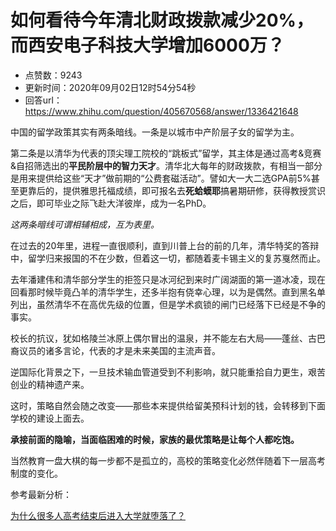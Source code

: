 # 如何看待今年清北财政拨款减少20%，而西安电子科技大学增加6000万？
- 点赞数：9243
- 更新时间：2020年09月02日12时54分54秒
- 回答url：https://www.zhihu.com/question/405670568/answer/1336421648
<body>
 <p data-pid="SoFe-0v4">中国的留学政策其实有两条暗线。一条是以城市中产阶层子女的留学为主。</p>
 <p data-pid="IKNf3rMs">第二条是以清华为代表的顶尖理工院校的“跳板式”留学，其主体是通过高考&amp;竞赛&amp;自招筛选出的<b>平民阶层中的智力天才</b>。清华北大每年的财政拨款，有相当一部分是用来提供给这些“天才”做前期的“公费套磁活动”。譬如大一大二选GPA前5%甚至更靠后的，提供雅思托福成绩，即可报名去<b>死蛤蟆耶</b>搞暑期研修，获得教授赏识之后，即可毕业之际飞赴大洋彼岸，成为一名PhD。</p>
 <p data-pid="X50iLQiy"><i>这两条暗线可谓相辅相成，互为表里。</i></p>
 <p data-pid="CsY-QJnc">在过去的20年里，进程一直很顺利，直到川普上台的前的几年，清华特奖的答辩中，留学归来报国的不在少数，但着这一切，都随着麦卡锡主义的复苏戛然而止。</p>
 <p data-pid="T6NOJEoS">去年潘建伟和清华部分学生的拒签只是冰河纪到来时广阔湖面的第一道冰凌，现在回看那时候毕竟凸羊的清华学生，还多半抱有侥幸心理，以为是偶然。直到黑名单列出，虽然清华不在高优先级的位置，但是学术疯锁的闸门已经落下已经是不争的事实。</p>
 <p data-pid="y9R2yuRS">校长的抗议，犹如格陵兰冰原上偶尔冒出的温泉，并不能左右大局——蓬丝、古巴裔议员的诸多言论，代表的才是未来美国的主流声音。</p>
 <p data-pid="AkxrKtzp">逆国际化背景之下，一旦技术输血管道受到不利影响，就只能重拾自力更生，艰苦创业的精神遗产来。</p>
 <p data-pid="60DXun0Z">这时，策略自然会随之改变——那些本来提供给留美预科计划的钱，会转移到下面学校的建设上面去。</p>
 <p data-pid="AGmc5mFu"><b>承接前面的隐喻，当面临困难的时候，家族的最优策略是让每个人都吃饱。</b></p>
 <p data-pid="Gi0AzlgI">当然教育一盘大棋的每一步都不是孤立的，高校的策略变化必然伴随着下一层高考制度的变化。</p>
 <p data-pid="E167amlV">参考最新分析：</p><a data-draft-node="block" data-draft-type="link-card" href="https://www.zhihu.com/question/406359236/answer/1345010309" class="internal">为什么很多人高考结束后进入大学就堕落了？</a>
 <p></p>
</body>